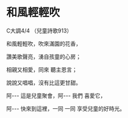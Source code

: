 # 和風輕輕吹

C大調4/4 （兒童詩歌913）

和風輕輕吹，吹來滿園的花香，

讚美歌聲亮，湧自孩童的心房；

相親又相愛，同來 聽主恩言；

說說又唱唱，沒有比這更甘甜。

阿--- 這是兒童聚會，阿--- 我們 喜愛它， 

阿--- 快來到這裡，一同 一同 享受兒童的好時光。
